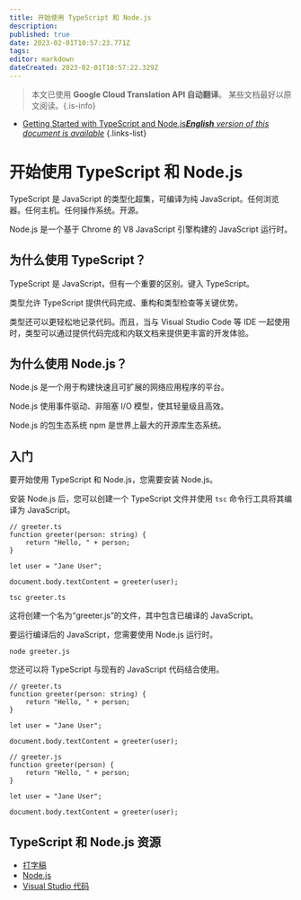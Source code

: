 ```yaml
---
title: 开始使用 TypeScript 和 Node.js
description: 
published: true
date: 2023-02-01T10:57:23.771Z
tags: 
editor: markdown
dateCreated: 2023-02-01T10:57:22.329Z
---
```


> 本文已使用 **Google Cloud Translation API 自动翻译**。
某些文档最好以原文阅读。{.is-info}

- [Getting Started with TypeScript and Node.js***English** version of this document is available*](/en/Knowledge-base/TypeScript/getting-started-with-typescript-and-node-js)
{.links-list}



# 开始使用 TypeScript 和 Node.js

TypeScript 是 JavaScript 的类型化超集，可编译为纯 JavaScript。任何浏览器。任何主机。任何操作系统。开源。

Node.js 是一个基于 Chrome 的 V8 JavaScript 引擎构建的 JavaScript 运行时。

## 为什么使用 TypeScript？

TypeScript 是 JavaScript，但有一个重要的区别。键入 TypeScript。

类型允许 TypeScript 提供代码完成、重构和类型检查等关键优势。

类型还可以更轻松地记录代码。而且，当与 Visual Studio Code 等 IDE 一起使用时，类型可以通过提供代码完成和内联文档来提供更丰富的开发体验。

## 为什么使用 Node.js？

Node.js 是一个用于构建快速且可扩展的网络应用程序的平台。

Node.js 使用事件驱动、非阻塞 I/O 模型，使其轻量级且高效。

Node.js 的包生态系统 npm 是世界上最大的开源库生态系统。

## 入门

要开始使用 TypeScript 和 Node.js，您需要安装 Node.js。

安装 Node.js 后，您可以创建一个 TypeScript 文件并使用 `tsc` 命令行工具将其编译为 JavaScript。

```
// greeter.ts
function greeter(person: string) {
    return "Hello, " + person;
}

let user = "Jane User";

document.body.textContent = greeter(user);
```

```
tsc greeter.ts
```

这将创建一个名为“greeter.js”的文件，其中包含已编译的 JavaScript。

要运行编译后的 JavaScript，您需要使用 Node.js 运行时。

```
node greeter.js
```

您还可以将 TypeScript 与现有的 JavaScript 代码结合使用。

```
// greeter.ts
function greeter(person: string) {
    return "Hello, " + person;
}

let user = "Jane User";

document.body.textContent = greeter(user);
```

```
// greeter.js
function greeter(person) {
    return "Hello, " + person;
}

let user = "Jane User";

document.body.textContent = greeter(user);
```

## TypeScript 和 Node.js 资源

- [打字稿](https://www.typescriptlang.org/)
- [Node.js](https://nodejs.org/)
- [Visual Studio 代码](https://code.visualstudio.com/)